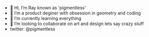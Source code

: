 - 👋 Hi, I’m Ray known as 'pigmentless'
- 👀 I’m a product deginer with obsession in geometry and coding
- 🌱 I’m currently learning everything
- 💞️ I’m looking to collaborate on art and design lets say crazy stuff
- twitter:  @pigmentless

<!---
pigmentless/pigmentless is a ✨ special ✨ repository because its `README.md` (this file) appears on your GitHub profile.
You can click the Preview link to take a look at your changes.
--->
